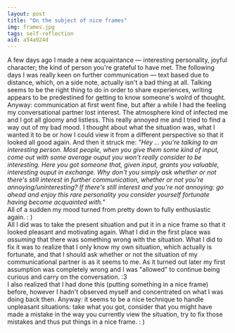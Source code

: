 ```yaml
---
layout: post
title: "On the subject of nice frames"
img: frames.jpg
tags: self-reflection
aid: a54a924d
---
```


A few days ago I made a new acquaintance — interesting personality, joyful character; the kind of person you're grateful to have met. The following days I was really keen on further communication — text based due to distance, which, on a side note, actually isn't a bad thing at all. Talking seems to be the right thing to do in order to share experiences, writing appears to be predestined for getting to know someone's wolrd of thought. Anyway: communication at first went fine, but after a while I had the feeling my conversational partner lost interest. The atmosphere kind of infected me and I got all gloomy and listless. This really annoyed me and I tried to find a way out of my bad mood. I thought about what the situation was, what I wanted it to be or how I could view it from a different perspective so that it looked all good again. And then it struck me: *"Hey ... you're talking to an interesting person. Most people, when you give them some kind of input, come out with some average ouput you won't really consider to be interesting. Here you got someone that, given input, grants you valuable, interesting ouput in exchange. Why don't you simply ask whether or not there's still interest in further communication, whether or not you're annoying/uninteresting? If there's still interest and you're not annoying: go ahead and enjoy this rare personality you consider yourself fortunate having become acquainted with."*  
All of a sudden my mood turned from pretty down to fully enthusiastic again. : )  
All I did was to take the present situation and put it in a nice frame so that it looked pleasant and motivating again. What I did in the first place was *assuming* that there was something wrong with the situation. What I did to fix it was to realize that I only know my own situation, which actually is fortunate, and that I should ask whether or not the situation of my communicational partner is as it seems to me. As it turned out later my first assumption was completely wrong and I was "allowed" to continue being curious and carry on the conversation. :3  
I also realized that I had done this (putting something in a nice frame) before, however I hadn't observed myself and concentrated on what I was doing back then. Anyway: it seems to be a nice technique to handle unpleasant situations: take what you got, consider that you might have made a mistake in the way you currently view the situation, try to fix those mistakes and thus put things in a nice frame. : )